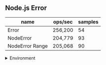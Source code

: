 ## Node.js Error

|name|ops/sec|samples|
|-|-|-|
|Error|256,200|54|
|NodeError|204,779|93|
|NodeError Range|205,068|90|


<details>
<summary>Environment</summary>

* __Machine:__ linux x64 | 4 vCPUs | 15.6GB Mem
* __Run:__ Sun Mar 10 2024 15:49:48 GMT+0000 (Coordinated Universal Time)
</details>

<!--
{"environment":{"platform":"linux","arch":"x64","cpus":4,"totalMemory":15.606491088867188},"benchmarks":[{"name":"Error","opsSec":256200.0322299455,"samples":3},{"name":"NodeError","opsSec":204779.28272020072,"samples":3},{"name":"NodeError Range","opsSec":205068.495489432,"samples":3}]}-->

